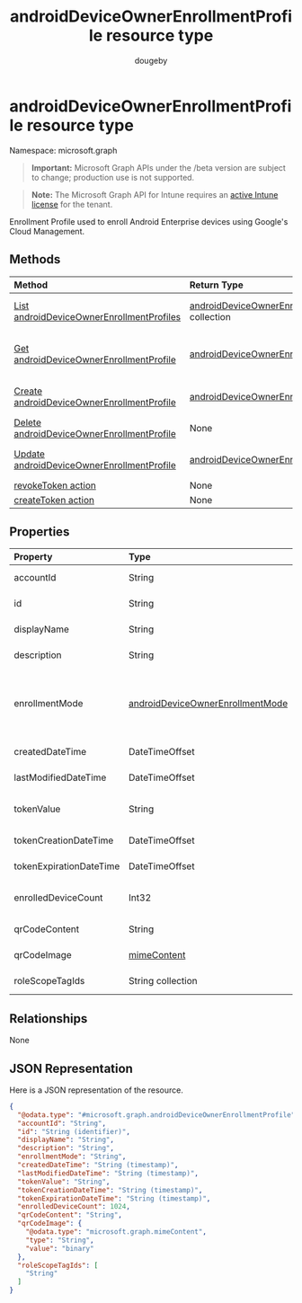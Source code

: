 ﻿---
title: "androidDeviceOwnerEnrollmentProfile resource type"
description: "Enrollment Profile used to enroll Android Enterprise devices using Google's Cloud Management."
author: "dougeby"
localization_priority: Normal
ms.prod: "intune"
doc_type: resourcePageType
---

# androidDeviceOwnerEnrollmentProfile resource type

Namespace: microsoft.graph

> **Important:** Microsoft Graph APIs under the /beta version are subject to change; production use is not supported.

> **Note:** The Microsoft Graph API for Intune requires an [active Intune license](https://go.microsoft.com/fwlink/?linkid=839381) for the tenant.

Enrollment Profile used to enroll Android Enterprise devices using Google's Cloud Management.

## Methods

| Method                                                                                                                   | Return Type                                                                                                                 | Description                                                                                                                                                        |
| :----------------------------------------------------------------------------------------------------------------------- | :-------------------------------------------------------------------------------------------------------------------------- | :----------------------------------------------------------------------------------------------------------------------------------------------------------------- |
| [List androidDeviceOwnerEnrollmentProfiles](../api/intune-androidforwork-androiddeviceownerenrollmentprofile-list.md)    | [androidDeviceOwnerEnrollmentProfile](../resources/intune-androidforwork-androiddeviceownerenrollmentprofile.md) collection | List properties and relationships of the [androidDeviceOwnerEnrollmentProfile](../resources/intune-androidforwork-androiddeviceownerenrollmentprofile.md) objects. |
| [Get androidDeviceOwnerEnrollmentProfile](../api/intune-androidforwork-androiddeviceownerenrollmentprofile-get.md)       | [androidDeviceOwnerEnrollmentProfile](../resources/intune-androidforwork-androiddeviceownerenrollmentprofile.md)            | Read properties and relationships of the [androidDeviceOwnerEnrollmentProfile](../resources/intune-androidforwork-androiddeviceownerenrollmentprofile.md) object.  |
| [Create androidDeviceOwnerEnrollmentProfile](../api/intune-androidforwork-androiddeviceownerenrollmentprofile-create.md) | [androidDeviceOwnerEnrollmentProfile](../resources/intune-androidforwork-androiddeviceownerenrollmentprofile.md)            | Create a new [androidDeviceOwnerEnrollmentProfile](../resources/intune-androidforwork-androiddeviceownerenrollmentprofile.md) object.                              |
| [Delete androidDeviceOwnerEnrollmentProfile](../api/intune-androidforwork-androiddeviceownerenrollmentprofile-delete.md) | None                                                                                                                        | Deletes a [androidDeviceOwnerEnrollmentProfile](../resources/intune-androidforwork-androiddeviceownerenrollmentprofile.md).                                        |
| [Update androidDeviceOwnerEnrollmentProfile](../api/intune-androidforwork-androiddeviceownerenrollmentprofile-update.md) | [androidDeviceOwnerEnrollmentProfile](../resources/intune-androidforwork-androiddeviceownerenrollmentprofile.md)            | Update the properties of a [androidDeviceOwnerEnrollmentProfile](../resources/intune-androidforwork-androiddeviceownerenrollmentprofile.md) object.                |
| [revokeToken action](../api/intune-androidforwork-androiddeviceownerenrollmentprofile-revoketoken.md)                    | None                                                                                                                        | Not yet documented                                                                                                                                                 |
| [createToken action](../api/intune-androidforwork-androiddeviceownerenrollmentprofile-createtoken.md)                    | None                                                                                                                        | Not yet documented                                                                                                                                                 |

## Properties

| Property                | Type                                                                                                       | Description                                                                                                                                                                       |
| :---------------------- | :--------------------------------------------------------------------------------------------------------- | :-------------------------------------------------------------------------------------------------------------------------------------------------------------------------------- |
| accountId               | String                                                                                                     | Tenant GUID the enrollment profile belongs to.                                                                                                                                    |
| id                      | String                                                                                                     | Unique GUID for the enrollment profile.                                                                                                                                           |
| displayName             | String                                                                                                     | Display name for the enrollment profile.                                                                                                                                          |
| description             | String                                                                                                     | Description for the enrollment profile.                                                                                                                                           |
| enrollmentMode          | [androidDeviceOwnerEnrollmentMode](../resources/intune-androidforwork-androiddeviceownerenrollmentmode.md) | The enrollment mode of devices that use this enrollment profile. Possible values are: `corporateOwnedDedicatedDevice`, `corporateOwnedFullyManaged`, `corporateOwnedWorkProfile`. |
| createdDateTime         | DateTimeOffset                                                                                             | Date time the enrollment profile was created.                                                                                                                                     |
| lastModifiedDateTime    | DateTimeOffset                                                                                             | Date time the enrollment profile was last modified.                                                                                                                               |
| tokenValue              | String                                                                                                     | Value of the most recently created token for this enrollment profile.                                                                                                             |
| tokenCreationDateTime   | DateTimeOffset                                                                                             | Date time the most recently created token was created.                                                                                                                            |
| tokenExpirationDateTime | DateTimeOffset                                                                                             | Date time the most recently created token will expire.                                                                                                                            |
| enrolledDeviceCount     | Int32                                                                                                      | Total number of Android devices that have enrolled using this enrollment profile.                                                                                                 |
| qrCodeContent           | String                                                                                                     | String used to generate a QR code for the token.                                                                                                                                  |
| qrCodeImage             | [mimeContent](../resources/intune-shared-mimecontent.md)                                                   | String used to generate a QR code for the token.                                                                                                                                  |
| roleScopeTagIds         | String collection                                                                                          | List of Scope Tags for this Entity instance.                                                                                                                                      |

## Relationships

None

## JSON Representation

Here is a JSON representation of the resource.

<!-- {
  "blockType": "resource",
  "keyProperty": "id",
  "@odata.type": "microsoft.graph.androidDeviceOwnerEnrollmentProfile"
}
-->

```json
{
  "@odata.type": "#microsoft.graph.androidDeviceOwnerEnrollmentProfile",
  "accountId": "String",
  "id": "String (identifier)",
  "displayName": "String",
  "description": "String",
  "enrollmentMode": "String",
  "createdDateTime": "String (timestamp)",
  "lastModifiedDateTime": "String (timestamp)",
  "tokenValue": "String",
  "tokenCreationDateTime": "String (timestamp)",
  "tokenExpirationDateTime": "String (timestamp)",
  "enrolledDeviceCount": 1024,
  "qrCodeContent": "String",
  "qrCodeImage": {
    "@odata.type": "microsoft.graph.mimeContent",
    "type": "String",
    "value": "binary"
  },
  "roleScopeTagIds": [
    "String"
  ]
}
```
